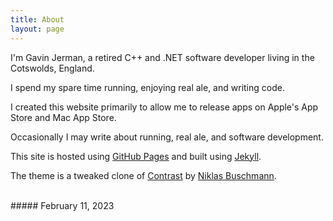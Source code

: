 ```yaml
---
title: About
layout: page
---
```


I'm Gavin Jerman, a retired C++ and .NET software developer living in the Cotswolds, England.

I spend my spare time running, enjoying real ale, and writing code.

I created this website primarily to allow me to release apps on Apple's App Store and Mac App Store.

Occasionally I may write about running, real ale, and software development.

This site is hosted using [GitHub Pages](https://pages.github.com) and built using [Jekyll](https://jekyllrb.com).

The theme is a tweaked clone of [Contrast](https://github.com/niklasbuschmann/contrast) by [Niklas Buschmann](https://github.com/niklasbuschmann/).

<br>
##### February 11, 2023
